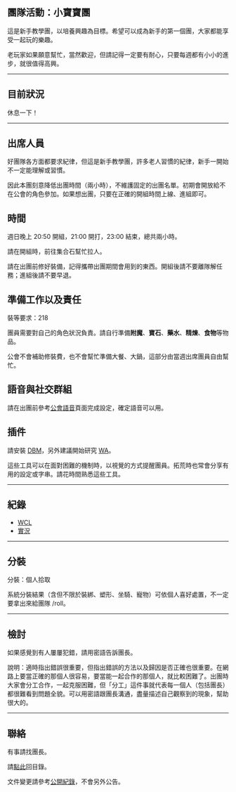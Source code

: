 ## 團隊活動：小寶寶團

這是新手教學團，以培養興趣為目標。希望可以成為新手的第一個團，大家都能享受一起玩的樂趣。

老玩家如果願意幫忙，當然歡迎，但請記得一定要有耐心，只要每週都有小小的進步，就很值得高興。

---

## 目前狀況

休息一下！

---

## 出席人員

好團隊各方面都要求紀律，但這是新手教學團，許多老人習慣的紀律，新手一開始不一定能理解或習慣。

因此本團刻意降低出團時間（兩小時），不維護固定的出團名單。初期會開放給不在公會的角色參加。如果想出團，只要在正確的開組時間上線、進組即可。

## 時間

週日晚上 20:50 開組，21:00 開打，23:00 結束，總共兩小時。

請在開組時，前往集合石幫忙拉人。

請在出團前修好裝備，記得攜帶出團期間會用到的東西。開組後請不要離隊解任務；進組後請不要早退。

## 準備工作以及責任

裝等要求：218

團員需要對自己的角色狀況負責。請自行準備**附魔**、**寶石**、**藥水**、**精煉**、**食物**等物品。

公會不會補助修裝費，也不會幫忙準備大餐、大鍋，這部分由當週出席團員自由幫忙。

## 語音與社交群組

請在出團前參考[公會語音](voicechat.html)頁面完成設定，確定語音可以用。

## 插件

請安裝 [DBM](https://www.curseforge.com/wow/addons/deadly-boss-mods)，另外建議開始研究 [WA](https://www.curseforge.com/wow/addons/weakauras-2)。

這些工具可以在面對困難的機制時，以視覺的方式提醒團員。拓荒時也常會分享有用的設定或字串。請花時間熟悉這些工具。

---

## 紀錄

- [WCL](https://www.warcraftlogs.com/guild/reports-list/269517)
- [實況](https://www.twitch.tv/dalechou/videos)

---

## 分裝

分裝：個人拾取

系統分裝結果（含但不限於裝綁、塑形、坐騎、寵物）可依個人喜好處置，不一定要拿出來給團隊 /roll。

---

## 檢討

如果感覺到有人屢屢犯錯，請用密語告訴團長。

說明：適時指出錯誤很重要，但指出錯誤的方法以及歸因是否正確也很重要。在網路上要當正確的那個人很容易，要當能一起合作的那個人，就比較困難了。出團時大家會分工合作，一起克服困難，但「分工」這件事就代表每一個人（包括團長）都很難看到問題全貌。可以用密語跟團長溝通，盡量描述自己觀察到的現象，幫助很大的。

---

## 聯絡

有事請找團長。

請[點此](index.html)回目錄。

文件變更請參考[公開紀錄](https://github.com/dalechou/badweather.tw/commits/master/babyraid.md)，不會另外公告。
